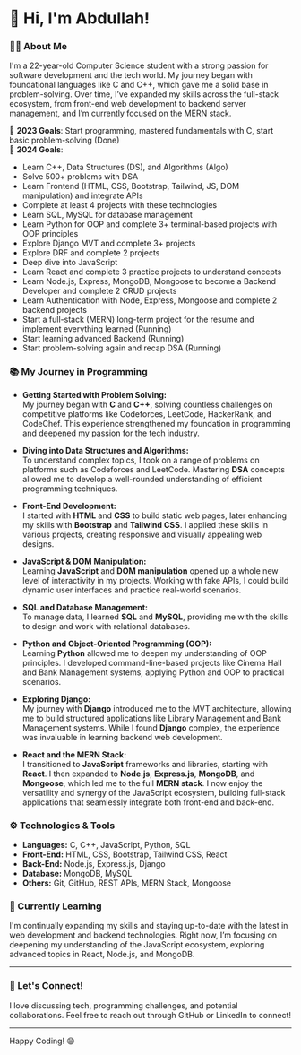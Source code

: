 # 👋 Hi, I'm Abdullah!

### 👨‍💻 About Me
I'm a 22-year-old Computer Science student with a strong passion for software development and the tech world. My journey began with foundational languages like C and C++, which gave me a solid base in problem-solving. Over time, I’ve expanded my skills across the full-stack ecosystem, from front-end web development to backend server management, and I’m currently focused on the MERN stack.

🎯 **2023 Goals**: Start programming, mastered fundamentals with C, start basic problem-solving (Done)  
🎯 **2024 Goals**:  
- Learn C++, Data Structures (DS), and Algorithms (Algo)  
- Solve 500+ problems with DSA  
- Learn Frontend (HTML, CSS, Bootstrap, Tailwind, JS, DOM manipulation) and integrate APIs  
- Complete at least 4 projects with these technologies  
- Learn SQL, MySQL for database management  
- Learn Python for OOP and complete 3+ terminal-based projects with OOP principles  
- Explore Django MVT and complete 3+ projects  
- Explore DRF and complete 2 projects  
- Deep dive into JavaScript  
- Learn React and complete 3 practice projects to understand concepts  
- Learn Node.js, Express, MongoDB, Mongoose to become a Backend Developer and complete 2 CRUD projects  
- Learn Authentication with Node, Express, Mongoose and complete 2 backend projects  
- Start a full-stack (MERN) long-term project for the resume and implement everything learned (Running)  
- Start learning advanced Backend (Running)  
- Start problem-solving again and recap DSA (Running)  

### 📚 My Journey in Programming

- **Getting Started with Problem Solving:**  
  My journey began with **C** and **C++**, solving countless challenges on competitive platforms like Codeforces, LeetCode, HackerRank, and CodeChef. This experience strengthened my foundation in programming and deepened my passion for the tech industry.

- **Diving into Data Structures and Algorithms:**  
  To understand complex topics, I took on a range of problems on platforms such as Codeforces and LeetCode. Mastering **DSA** concepts allowed me to develop a well-rounded understanding of efficient programming techniques.

- **Front-End Development:**  
  I started with **HTML** and **CSS** to build static web pages, later enhancing my skills with **Bootstrap** and **Tailwind CSS**. I applied these skills in various projects, creating responsive and visually appealing web designs.

- **JavaScript & DOM Manipulation:**  
  Learning **JavaScript** and **DOM manipulation** opened up a whole new level of interactivity in my projects. Working with fake APIs, I could build dynamic user interfaces and practice real-world scenarios.

- **SQL and Database Management:**  
  To manage data, I learned **SQL** and **MySQL**, providing me with the skills to design and work with relational databases.

- **Python and Object-Oriented Programming (OOP):**  
  Learning **Python** allowed me to deepen my understanding of OOP principles. I developed command-line-based projects like Cinema Hall and Bank Management systems, applying Python and OOP to practical scenarios.

- **Exploring Django:**  
  My journey with **Django** introduced me to the MVT architecture, allowing me to build structured applications like Library Management and Bank Management systems. While I found **Django** complex, the experience was invaluable in learning backend web development.

- **React and the MERN Stack:**  
  I transitioned to **JavaScript** frameworks and libraries, starting with **React**. I then expanded to **Node.js**, **Express.js**, **MongoDB**, and **Mongoose**, which led me to the full **MERN stack**. I now enjoy the versatility and synergy of the JavaScript ecosystem, building full-stack applications that seamlessly integrate both front-end and back-end.

### ⚙️ Technologies & Tools

- **Languages:** C, C++, JavaScript, Python, SQL
- **Front-End:** HTML, CSS, Bootstrap, Tailwind CSS, React
- **Back-End:** Node.js, Express.js, Django
- **Database:** MongoDB, MySQL
- **Others:** Git, GitHub, REST APIs, MERN Stack, Mongoose

### 🌱 Currently Learning
I'm continually expanding my skills and staying up-to-date with the latest in web development and backend technologies. Right now, I’m focusing on deepening my understanding of the JavaScript ecosystem, exploring advanced topics in React, Node.js, and MongoDB.

---

### 💬 Let's Connect!
I love discussing tech, programming challenges, and potential collaborations. Feel free to reach out through GitHub or LinkedIn to connect!

---

Happy Coding! 😄
